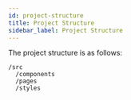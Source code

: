 ```yaml
---
id: project-structure
title: Project Structure
sidebar_label: Project Structure
---
```



The project structure is as follows:

```
/src
  /components
  /pages
  /styles
```
